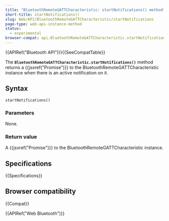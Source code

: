 ```yaml
---
title: "BluetoothRemoteGATTCharacteristic: startNotifications() method"
short-title: startNotifications()
slug: Web/API/BluetoothRemoteGATTCharacteristic/startNotifications
page-type: web-api-instance-method
status:
  - experimental
browser-compat: api.BluetoothRemoteGATTCharacteristic.startNotifications
---
```


{{APIRef("Bluetooth API")}}{{SeeCompatTable}}

The **`BluetoothRemoteGATTCharacteristic.startNotifications()`** method
returns a {{jsxref("Promise")}} to the BluetoothRemoteGATTCharacteristic instance when
there is an active notification on it.

## Syntax

```js-nolint
startNotifications()
```

### Parameters

None.

### Return value

A {{jsxref("Promise")}} to the BluetoothRemoteGATTCharacteristic instance.

## Specifications

{{Specifications}}

## Browser compatibility

{{Compat}}

{{APIRef("Web Bluetooth")}}
